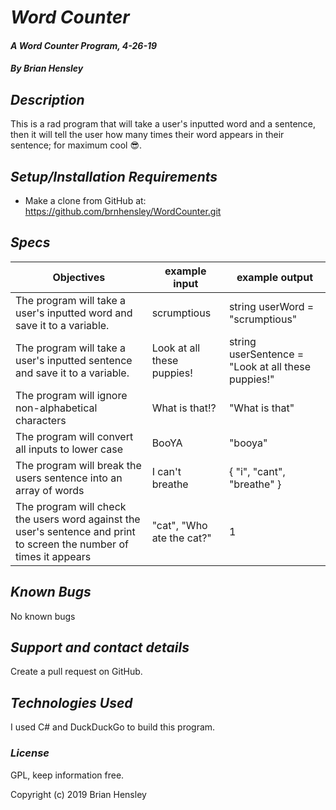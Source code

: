# _Word Counter_

#### _A Word Counter Program, 4-26-19_

#### _By Brian Hensley_

## _Description_

This is a rad program that will take a user's inputted word and a sentence, then it will tell the user how many times their word appears in their sentence; for maximum cool 😎.

## _Setup/Installation Requirements_

* Make a clone from GitHub at: https://github.com/brnhensley/WordCounter.git

## _Specs_

|Objectives|example input|example output|
|-|-|-|
|The program will take a user's inputted word and save it to a variable.|scrumptious|string userWord = "scrumptious"|
|The program will take a user's inputted sentence and save it to a variable.|Look at all these puppies!|string userSentence = "Look at all these puppies!"|
|The program will ignore non-alphabetical characters|What is that!?|"What is that"|
|The program will convert all inputs to lower case|BooYA|"booya"|
|The program will break the users sentence into an array of words|I can't breathe|{ "i", "cant", "breathe" }|
|The program will check the users word against the user's sentence and print to screen the number of times it appears|"cat", "Who ate the cat?"|1|


## _Known Bugs_

No known bugs

## _Support and contact details_

Create a pull request on GitHub.

## _Technologies Used_

I used C# and DuckDuckGo to build this program.

### _License_

GPL, keep information free.

Copyright (c) 2019 Brian Hensley
